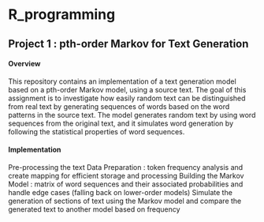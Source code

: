 # R_programming

## Project 1 : pth-order Markov for Text Generation

#### Overview
This repository contains an implementation of a text generation model based on a pth-order Markov model, using a source text. The goal of this assignment is to investigate how easily random text can be distinguished from real text by generating sequences of words based on the word patterns in the source text. The model generates random text by using word sequences from the original text, and it simulates word generation by following the statistical properties of word sequences.

#### Implementation
Pre-processing the text
Data Preparation : token frequency analysis and create mapping for efficient storage and processing
Building the Markov Model : matrix of word sequences and their associated probabilities and handle edge cases (falling back on lower-order models)
Simulate the generation of sections of text using the Markov model and compare the generated text to another model based on frequency

